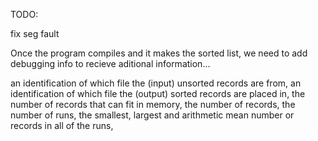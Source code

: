 TODO:

fix seg fault


Once the program compiles and it makes the sorted list, we need to add debugging info to recieve aditional information...

an identification of which file the (input) unsorted records are from,
an identification of which file the (output) sorted records are placed in,
the number of records that can fit in memory,
the number of records,
the number of runs,
the smallest, largest and arithmetic mean number or records in all of the runs,
